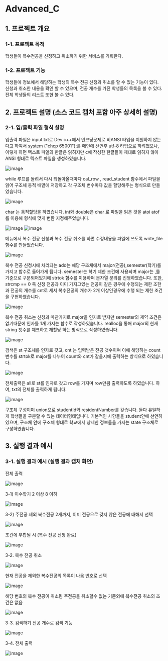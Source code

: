 # Advanced_C
## 1. 프로젝트 개요
### 1-1. 프로젝트 목적
학생들이 복수전공을 신청하고 취소하기 위한 서비스를 기획한다.  

### 1-2. 프로젝트 기능
학생들에 정보에서 해당하는 학생의 복수 전공 신청과 취소를 할 수 있는 기능이 있다. 신청과 취소한 내용을 확인 할 수 있으며, 전공 개수를 가진 학생들의 목록을 볼 수 있다. 전체 학생들의 리스트 또한 볼 수 있다.

## 2. 프로젝트 설명 (소스 코드 캡처 포함 아주 상세히 설명)
### 2-1. 입/출력 파일 형식 설명

입출력 파일은 input.txt로 Dev c++에서 인코딩문제로 비ANSI 타입을 지원하지 않는다고 하여서 system ("chcp 65001");를 메인에 선언후 utf-8 타입으로 하려했으나, 이렇게 하면 텍스트 파일의 한글은 읽히지만 c에 작성한 한글들이 제대로 읽히지 않아 ANSI 형태로 텍스트 파일을 생성하였습니다. 

![image](https://user-images.githubusercontent.com/66376774/105230823-4b8c0400-5ba9-11eb-81d3-ab773eebd58e.png)

while 루프를 돌려서 다시 되돌아올때마다 cal_row , read_student 함수에서 파일을 읽어 구조체 동적 배열에 저장하고 각 구조체 변수마다 값을 할당해주는 형식으로 만들었습니다.

![image](https://user-images.githubusercontent.com/66376774/105230859-58105c80-5ba9-11eb-8fe2-d95bce0680f4.png)

char 는 동적할당을 하였습니다. int와 double은 char 로 파일을 읽은 것을 atoi atof를 이용해 형식에 맞게 변환 지정해주었습니다. 

![image](https://user-images.githubusercontent.com/66376774/105230864-59da2000-5ba9-11eb-8f78-b23cd7c8069f.png)
![image](https://user-images.githubusercontent.com/66376774/105230867-5ba3e380-5ba9-11eb-8ef3-d97b40889f91.png)

메뉴에서 복수 전공 신청과 복수 전공 취소를 하면 수정내용을 파일에 쓰도록 write_file 함수를 만들었습니다. 

![image](https://user-images.githubusercontent.com/66376774/105230870-5cd51080-5ba9-11eb-8f22-2421639b1fc3.png)

복수 전공 신청시에 처리되는 add는 해당 구조체에서 major(전공),semester(학기)를 가지고 함수로 들어가게 됩니다. semester는 학기 제한 조건에 사용되며 major는 ,를 기준으로 구분되어있기에 strtok 함수를 이용하며 문자열 분리를 진행하였습니다. 또한, strcmp == 0 즉 신청 전공과 이미 가지고있는 전공이 같은 경우에 수행되는 제한 조한과 전공의 개수를 cnt로 세서 복수전공의 개수가 2개 이상인경우에 수행 되는 제한 조건을 구현하였습니다.

![image](https://user-images.githubusercontent.com/66376774/105230876-5e9ed400-5ba9-11eb-9d6a-cff0fed6d43a.png)

복수 전공 취소는 신청과 마찬가지로 major을 인자로 받지만 semester의 제약 조건은 없기때문에 인자를 1개 가지는 함수로 작성하였습니다. realloc을 통해 major의 현재 string 갯수를 체크하고 재할당 하는 방식으로 작성하였습니다.

![image](https://user-images.githubusercontent.com/66376774/105230878-61012e00-5ba9-11eb-95f7-cd3043dacdc6.png)

검색은 st 구조체를 인자로 갖고, cnt 는 입력받은 전공 갯수이며 이에 해당하는 count 변수를 strtok로 major를 나누어 count와 cnt가 같을시에 출력하는 방식으로 하였습니다. 

![image](https://user-images.githubusercontent.com/66376774/105230888-63638800-5ba9-11eb-8be3-61e2a27ecd4f.png)

전체출력은 all로 st를 인자로 갖고 row를 가지며 row만큼 출력하도록 하였습니다. 하여, txt의 전체를 출력하게 됩니다.

![image](https://user-images.githubusercontent.com/66376774/105230895-652d4b80-5ba9-11eb-9214-c2031237c9d1.png)

구조체 구성이며 union으로 studentId와 residentNumber를 갖습니다. 둘다 유일하게 학생들을 구분할 수 있는 데이터형태입니다. 기본적인 사항들을 student안에 선언하였으며, 구조체 안에 구조체 형태로 학교에서 상세한 정보들을 가지는 state 구조체로 구성하였습니다.


## 3. 실행 결과 예시
### 3-1. 실행 결과 예시 (실행 결과 캡처 화면)

전체 출력

![image](https://user-images.githubusercontent.com/66376774/105230903-66f70f00-5ba9-11eb-9526-94d09b241a2e.png)

3-1) 이수학기 2 이상 8 이하 

![image](https://user-images.githubusercontent.com/66376774/105230910-68283c00-5ba9-11eb-8d94-b44fec8c9296.png)

3-2) 주전공 제외 복수전공 2개까지, 이미 전공으로 갖지 않은 전공에 대해서 선택

![image](https://user-images.githubusercontent.com/66376774/105230913-69f1ff80-5ba9-11eb-93e9-25ebcd388c98.png)

조건에 부합될 시 (복수 전공 신청 완료)

![image](https://user-images.githubusercontent.com/66376774/105230921-6bbbc300-5ba9-11eb-8fd2-d6c89b99ccd2.png)

3-2. 복수 전공 취소

![image](https://user-images.githubusercontent.com/66376774/105230925-6d858680-5ba9-11eb-8999-c48081ee4eae.png)

현재 전공을 제외한 복수전공의 목록이 나옴
번호로 선택

![image](https://user-images.githubusercontent.com/66376774/105230930-6fe7e080-5ba9-11eb-9a21-a34fc0664868.png)

해당 번호의 복수 전공이 취소됨
주전공을 취소할수 없는 기준외에 복수전공 취소의 조건은 없음

![image](https://user-images.githubusercontent.com/66376774/105230935-71190d80-5ba9-11eb-9f6b-d18402739a4e.png)

3-3. 검색하기
전공 개수로 검색 기능

![image](https://user-images.githubusercontent.com/66376774/105230942-724a3a80-5ba9-11eb-8586-d2f0b4bfb8ec.png)

3-4. 전체 출력

![image](https://user-images.githubusercontent.com/66376774/105230948-7413fe00-5ba9-11eb-9e72-fe7d8f7cd462.png)
